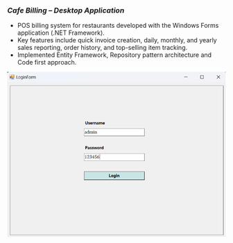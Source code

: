 ### *Cafe Billing – Desktop Application*
- POS billing system for restaurants developed with the Windows Forms application (.NET    Framework).
- Key features include quick invoice creation, daily, monthly, and yearly sales reporting, order history, and top-selling item tracking.
- Implemented Entity Framework, Repository pattern architecture and Code first approach.

![Login Form](https://github.com/rasel3780/CafeBilling/blob/documentation/Project%20images/loginForm.png)